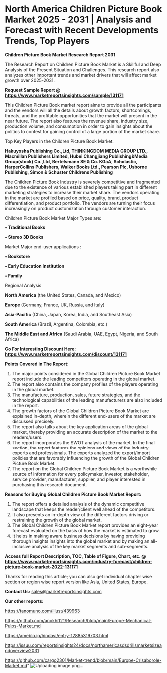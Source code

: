 # North America Children Picture Book Market 2025 - 2031 | Analysis and Forecast with Recent Developments Trends, Top Players

<strong>Children Picture Book Market Research Report 2031</strong>

The Research Report on Children Picture Book Market is a Skillful and Deep Analysis of the Present Situation and Challenges. This research report also analyzes other important trends and market drivers that will affect market growth over 2025-2031.

<strong>Request Sample Report @ <a href=https://www.marketreportsinsights.com/sample/131171>https://www.marketreportsinsights.com/sample/131171</a></strong>

This Children Picture Book market report aims to provide all the participants and the vendors will all the details about growth factors, shortcomings, threats, and the profitable opportunities that the market will present in the near future. The report also features the revenue share, industry size, production volume, and consumption in order to gain insights about the politics to contest for gaining control of a large portion of the market share.

Top Key Players in the Children Picture Book Market:

<strong>Hakuyosha Publishing Co.,Ltd, THINKINGDOM MEDIA GROUP LTD., Macmillan Publishers Limited, Hubei Changjiang Publishing&Media Group(stock) Co.,Ltd, Bertelsmann SE & Co. KGaA, Scholastic, HarperCollins Publishers, Walker Books Ltd., Pearson Plc, Usborne Publishing, Simon & Schuster Childrens Publishing</strong>

The Children Picture Book Industry is severely competitive and fragmented due to the existence of various established players taking part in different marketing strategies to increase their market share. The vendors operating in the market are profiled based on price, quality, brand, product differentiation, and product portfolio. The vendors are turning their focus increasingly on product customization through customer interaction.

Children Picture Book Market Major Types are:

<strong>• Traditional Books

• Stereo 3D Books</strong>

Market Major end-user applications :

<strong>• Bookstore

• Early Education Institution

• Family</strong>

Regional Analysis

</u><strong><b>North America</b></strong> (the United States, Canada, and Mexico)

<strong><b>Europe </b></strong>(Germany, France, UK, Russia, and Italy)

<strong><b>Asia-Pacific</b></strong> (China, Japan, Korea, India, and Southeast Asia)

<strong><b>South America</b></strong> (Brazil, Argentina, Colombia, etc.)

<strong><b>The Middle East and Africa</b></strong> (Saudi Arabia, UAE, Egypt, Nigeria, and South Africa)

<strong>Go For Interesting Discount Here: <a href=https://www.marketreportsinsights.com/discount/131171>https://www.marketreportsinsights.com/discount/131171</a></strong>

<strong>Points Covered in The Report:</strong>
<ol>
  <li>The major points considered in the Global Children Picture Book Market report include the leading competitors operating in the global market.</li>
  <li>The report also contains the company profiles of the players operating in the global market.</li>
  <li>The manufacture, production, sales, future strategies, and the technological capabilities of the leading manufacturers are also included in the report.</li>
  <li>The growth factors of the Global Children Picture Book Market are explained in-depth, wherein the different end-users of the market are discussed precisely.</li>
  <li>The report also talks about the key application areas of the global market, thereby providing an accurate description of the market to the readers/users.</li>
  <li>The report incorporates the SWOT analysis of the market. In the final section, the report features the opinions and views of the industry experts and professionals. The experts analyzed the export/import policies that are favorably influencing the growth of the Global Children Picture Book Market.</li>
  <li>The report on the Global Children Picture Book Market is a worthwhile source of information for every policymaker, investor, stakeholder, service provider, manufacturer, supplier, and player interested in purchasing this research document.</li>
</ol>
<strong>Reasons for Buying Global Children Picture Book Market Report:</strong>

<ol>
  <li>The report offers a detailed analysis of the dynamic competitive landscape that keeps the reader/client well ahead of the competitors.</li>
  <li>It also presents an in-depth view of the different factors driving or restraining the growth of the global market.</li>
  <li>The Global Children Picture Book Market report provides an eight-year forecast evaluated on the basis of how the market is estimated to grow.</li>
  <li>It helps in making aware business decisions by having providing thorough insights insights into the global market and by making an all-inclusive analysis of the key market segments and sub-segments.</li>
</ol>
<strong>Access full Report Description, TOC, Table of Figure, Chart, etc. @ <a href=https://www.marketreportsinsights.com/industry-forecast/children-picture-book-market-2022-131171>https://www.marketreportsinsights.com/industry-forecast/children-picture-book-market-2022-131171</a></strong>


Thanks for reading this article; you can also get individual chapter wise section or region wise report version like Asia, United States, Europe.

<strong>Contact Us:</strong>
sales@marketreportsinsights.com

<strong>Our other reports:</strong>

<a href=https://tanomuno.com/illust/439963>https://tanomuno.com/illust/439963</a>

<a href=https://github.com/anokhi121/Research/blob/main/Europe-Mechanical-Pulps-Market.md>https://github.com/anokhi121/Research/blob/main/Europe-Mechanical-Pulps-Market.md</a>

<a href=https://ameblo.jp/hindavi/entry-12885319703.html>https://ameblo.jp/hindavi/entry-12885319703.html</a>

<a href=https://issuu.com/reportsinsights24/docs/northamericasdsdrillsmarketsizeandoverview2031>https://issuu.com/reportsinsights24/docs/northamericasdsdrillsmarketsizeandoverview2031</a>

<a href=https://github.com/cargo2301/Market-trend/blob/main/Europe-Crisaborole-Market.md>https://github.com/cargo2301/Market-trend/blob/main/Europe-Crisaborole-Market.md</a>"
![Uploading image.png…]()
